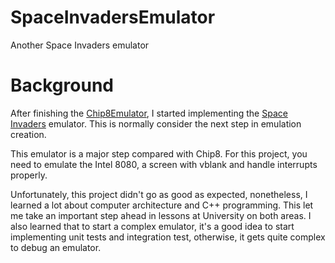 # SpaceInvadersEmulator
Another Space Invaders emulator

# Background
After finishing the [Chip8Emulator](https://github.com/Facon/Chip8Emulator), I started implementing the [Space Invaders](https://en.wikipedia.org/wiki/Space_Invaders) emulator. This is normally consider the next step in emulation creation.

This emulator is a major step compared with Chip8. For this project, you need to emulate the Intel 8080, a screen with vblank and handle interrupts properly.

Unfortunately, this project didn't go as good as expected, nonetheless, I learned a lot about computer architecture and C++ programming. This let me take an important step ahead in lessons at University on both areas.
I also learned that to start a complex emulator, it's a good idea to start implementing unit tests and integration test, otherwise, it gets quite complex to debug an emulator.
